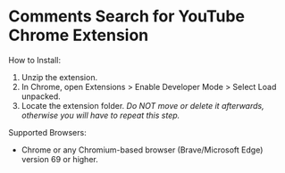 # Comments Search for YouTube Chrome Extension

How to Install:
1. Unzip the extension.
2. In Chrome, open Extensions > Enable Developer Mode > Select Load unpacked.
3. Locate the extension folder. *Do NOT move or delete it afterwards, otherwise you will have to repeat this step.*

Supported Browsers:
* Chrome or any Chromium-based browser (Brave/Microsoft Edge) version 69 or higher.
